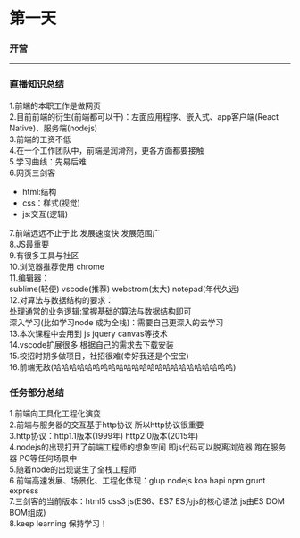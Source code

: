 # 第一天
### 开营
***
### 直播知识总结
1.前端的本职工作是做网页  
2.目前前端的衍生(前端都可以干)：左面应用程序、嵌入式、app客户端(React Native)、服务端(nodejs)  
3.前端的工资不低  
4.在一个工作团队中，前端是润滑剂，更各方面都要接触  
5.学习曲线：先易后难  
6.网页三剑客  
* html:结构  
* css：样式(视觉)  
* js:交互(逻辑)  

7.前端远远不止于此 发展速度快 发展范围广  
8.JS最重要  
9.有很多工具与社区  
10.浏览器推荐使用 chrome  
11.编辑器：  
sublime(轻便) vscode(推荐) webstrom(太大) notepad(年代久远)  
12.对算法与数据结构的要求：  
处理通常的业务逻辑:掌握基础的算法与数据结构即可  
深入学习(比如学习node 成为全栈)：需要自己更深入的去学习  
13.本次课程中会用到 js jquery canvas等技术  
14.vscode扩展很多 根据自己的需求去下载安装  
15.校招时期多做项目，社招很难(幸好我还是个宝宝)  
16.前端无敌(哈哈哈哈哈哈哈哈哈哈哈哈哈哈哈哈哈哈哈哈哈哈哈)  


### 任务部分总结
1.前端向工具化工程化演变  
2.前端与服务器的交互基于http协议 所以http协议很重要  
3.http协议：http1.1版本(1999年) http2.0版本(2015年)  
4.nodejs的出现打开了前端工程师的想象空间 即js代码可以脱离浏览器 跑在服务器 PC等任何场景中  
5.随着node的出现诞生了全栈工程师  
6.前端高速发展、场景化、工程化体现：glup nodejs koa hapi npm grunt express  
7.三剑客的当前版本：html5 css3 js(ES6、ES7 ES为js的核心语法 js由ES DOM BOM组成)  
8.keep learning 保持学习！







